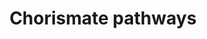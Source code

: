 ---
annotations:
- id: PW:0001370
  parent: classic metabolic pathway
  type: Pathway Ontology
  value: chorismate metabolic pathway
authors:
- J.Heckman
- MaintBot
- Mkutmon
- Ddigles
- Egonw
- DeSl
- Khanspers
- Eweitz
description: Based on http://pathway.yeastgenome.org/biocyc/
last-edited: 2021-05-25
organisms:
- Saccharomyces cerevisiae
redirect_from:
- /index.php/Pathway:WP213
- /instance/WP213
revision: null
schema-jsonld:
- '@context': https://schema.org/
  '@id': https://wikipathways.github.io/pathways/WP213.html
  '@type': Dataset
  creator:
    '@type': Organization
    name: WikiPathways
  description: Based on http://pathway.yeastgenome.org/biocyc/
  keywords:
  - 10-formyl-THF
  - 5,10-methyl-THF
  - 5,10-methylene-THF
  - ABZ1
  - ADE3
  - ADP
  - ARO1
  - ARO2
  - ARO3
  - ARO4
  - ARO7
  - ARO8
  - ARO9
  - ATP
  - DFR1
  - FOL1
  - FOL2
  - FOL3
  - GTP
  - L-glutamate
  - L-glutamine
  - L-glycine
  - L-phenylalanine
  - L-serine
  - L-tryptophan
  - L-tyrosine
  - MET7
  - MIS1
  - NADPH
  - PHA2
  - PRPP
  - SHM1
  - SHM2
  - TRP1
  - TRP2
  - TRP3
  - TRP4
  - TRP5
  - TYR1
  - YMR289W
  - chorismate
  - dihydroneopterin triphosphate
  - erythrose-4-phosphate
  - glyceraldehyde
  - glyceraldehyde-3-phosphate
  - phosphate
  - phosphoenolpyruvate
  - prephenate
  - pyrophosphate
  license: CC0
  name: Chorismate pathways
seo: CreativeWork
title: Chorismate pathways
wpid: WP213
---